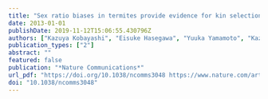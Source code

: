 ```yaml
---
title: "Sex ratio biases in termites provide evidence for kin selection"
date: 2013-01-01
publishDate: 2019-11-12T15:06:55.430796Z
authors: ["Kazuya Kobayashi", "Eisuke Hasegawa", "Yuuka Yamamoto", "Kazutaka Kawatsu", "Edward L. Vargo", "Jin Yoshimura", "Kenji Matsuura"]
publication_types: ["2"]
abstract: ""
featured: false
publication: "*Nature Communications*"
url_pdf: "https://doi.org/10.1038/ncomms3048 https://www.nature.com/articles/ncomms3048.pdf"
doi: "10.1038/ncomms3048"
---
```


